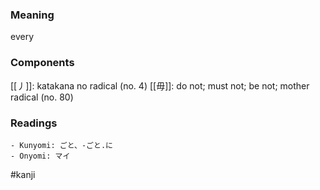 ### Meaning

every

### Components

[[丿]]: katakana no radical (no. 4) [[毋]]: do not; must not; be not; mother radical (no. 80)

### Readings

```
- Kunyomi: ごと、-ごと.に
- Onyomi: マイ
```

#kanji